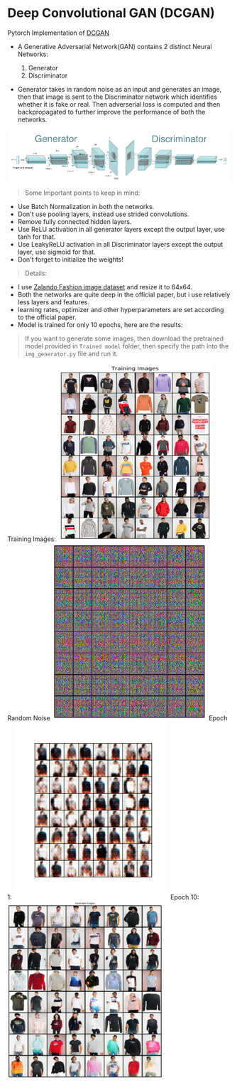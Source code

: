 # Deep Convolutional GAN (DCGAN)

 Pytorch Implementation of [DCGAN](https://arxiv.org/abs/1511.06434.pdf)

- A Generative Adversarial Network(GAN) contains 2 distinct Neural Networks:
    1) Generator
    2) Discriminator

- Generator takes in random noise as an input and generates an image, then that image is sent to the Discriminator network which identifies whether it is fake or real. Then adverserial loss is computed and then backpropagated to further improve the performance of both the networks.

![DCGAN architecture](https://github.com/Vrushank264/GANs-PyTorch/blob/main/DCGAN/dcgan_architecture.png)

> Some Important points to keep in mind:
- Use Batch Normalization in both the networks.
- Don't use pooling layers, instead use strided convolutions.
- Remove fully connected hidden layers.
- Use ReLU activation in all generator layers except the output layer, use tanh for that.
- Use LeakyReLU activation in all Discriminator layers except the output layer, use sigmoid for that.
- Don't forget to initialize the weights!


> Details:
- I use [Zalando Fashion image dataset](https://www.kaggle.com/dqmonn/zalando-store-crawl) and resize it to 64x64.
- Both the networks are quite deep in the official paper, but i use relatively less layers and features. 
- learning rates, optimizer and other hyperparameters are set according to the official paper.
- Model is trained for only 10 epochs, here are the results:

> If you want to generate some images, then download the pretrained model provided in ``Trained model`` folder, then specify the path into the ``img_generator.py`` file and run it.

<tr>
  <td>
Training Images:  
<img src="https://github.com/Vrushank264/GANs-PyTorch/blob/main/DCGAN/Generated%20Images/Training%20Image.png" width="350" height="400">
  </td>
  <td>
    Random Noise
<img src="https://github.com/Vrushank264/GANs-PyTorch/blob/main/DCGAN/Generated%20Images/random_noise.png" width="350" height="400">
  </td>
</tr>
<tr>
  <td>
  Epoch 1:
  <img src="https://github.com/Vrushank264/GANs-PyTorch/blob/main/DCGAN/Generated%20Images/epoch1.png" width="350" height="400">
  </td>
  <td>
    Epoch 10:
    <img src="https://github.com/Vrushank264/GANs-PyTorch/blob/main/DCGAN/Generated%20Images/epoch10.png" width="350" height="400">
  </td>
 </tr>
 
 

